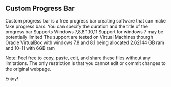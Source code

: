 ## Custom Progress Bar
Custom progress bar is a free progress bar creating software that can make fake progress bars. You can specify the duration and the title of the progress bar
Supports Windows 7,8,8.1,10,11 
Support for windows 7 may be potentially limited
The support are tested on Virtual Machines thourgh Oracle VirtualBox with windows 7,8 and 8.1 being allocated 2.62144 GB ram and 10-11 with 6GB ram

Note:
Feel free to copy, paste, edit, and share these files without any limitations. The only restriction is that you cannot edit or commit changes to the original webpage.

Enjoy! 

